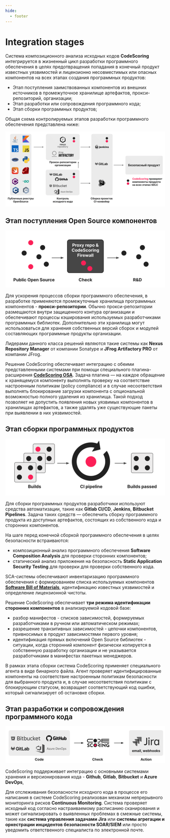 ```yaml
---
hide:
  - footer
---
```


# Integration stages

Система композиционного анализа исходных кодов **CodeScoring** интегрируется в жизненный цикл разработки программного обеспечения в целях предотвращения попадания в конечный продукт известных уязвимостей и лицензионно несовместимых или опасных компонентов на всех этапах создания программных продуктов:

- Этап поступления заимствованных компонентов из внешних источников в промежуточное хранилище артефактов, прокси-репозиторий, организации;
- Этап разработки или сопровождения программного кода;
- Этап сборки программных продуктов;

Общая cхема контролируемых этапов разработки программного обеспечения представлена ниже:

![All integration stages](/assets/img/integration/integration-stages.png)

## Этап поступления Open Source компонентов

![osa](/assets/img/integration/integration-stage-osa.png)

Для ускорения процессов сборки программного обеспечения, в разработке применяются промежуточные хранилища программных компонентов - **прокси-репозитории**. Обычно прокси-репозитории размещаются внутри защищенного контура организации и обеспечивают процессы кэширования используемых разработчиками программных библиотек. Дополнительно эти хранилища могут использоваться для хранения собственных версий сборок и модулей составляющих программные продукты организации.

Лидерами данного класса решений являются такие системы как **Nexus Repository Manager** от компании Sonatype и **JFrog Artifactory PRO** от компании JFrog.

Решение CodeScoring обеспечивает интеграцию с обеими представленными системами при помощи специального плагина-расширения [**CodeScoring OSA**](/osa). Задача плагина — на каждое обращение к хранящемуся компоненту выполнять проверку на соответствие настроенным политикам (policy compliance) и в случае несоответствия выполнять блокирование загрузки компонента с опциональной возможностью полного удаления из хранилища. Такой подход позволяет не допустить появления новых уязвимых компонентов в хранилищах артефактов, а также удалять уже существующие пакеты при выявлении в них уязвимостей.

## Этап сборки программных продуктов

![CI](/assets/img/integration/integration-stage-ci.png)
	
Для сборки программных продуктов разработчики используют средства автоматизации, такие как **Gitlab CI/CD**, **Jenkins**, **Bitbucket Pipelines**. Задача таких средств — обеспечить сборку программного продукта из доступных артефактов, состоящих из собственного кода и сторонних компонентов. 

На шаге перед конечной сборкой программного обеспечения в целях безопасности встраиваются: 

- композиционный анализ программного обеспечения **Software Composition Analysis** для проверки сторонних компонентов;
- статический анализ приложения на безопасность **Static Application Security Testing** для проверки для проверки собственного кода.

SCA-системы обеспечивают инвентаризацию программного обеспечения с формированием списка используемых компонентов [**Software Bill of Materials**](https://codescoring.ru/tpost/rsjdsl52s1-chto-takoe-software-bill-of-materials-sb), идентификацию известных уязвимостей и определение лицензионной чистоты.	

Решение CodeScoring обеспечивает **три режима идентификации сторонних компонентов** в анализируемой кодовой базе:

- разбор манифестов - списков зависимостей, формируемых разработчиками в ручном или автоматическом режимах;
- разрешение транзитивных зависимостей - цепочки компонентов, привносимых в продукт зависимостями первого уровня;
- идентификация прямых включений Open Source библиотек - ситуации, когда сторонний компонент физически копируется в собственную разработку организации и не указывается разработчиками в манифестах пакетных менеджеров.

В рамках этапа сборки система CodeScoring применяет специального агента в виде бинарного файла. Агент проверяет идентифицированные компоненты на соответствие настроенным политикам безопасности для выбранного продукта и, в случае несоответствия политикам с блокирующим статусом, возвращает соответствующий код ошибки, который сигнализирует об остановке сборки.

## Этап разработки и сопровождения программного кода 

![Development](/assets/img/integration/integration-stage-development.png)

CodeScoring поддерживает интеграцию с основными системами хранения и версионирования кода - **Github**, **Gitlab**, **Bitbucket** и **Azure DevOps**, 

Для отслеживания безопасности исходного кода в процессе его написания в системе CodeScoring реализован механизм непрерывного мониторинга рисков **Continuous Monitoring**. Система проверяет исходный код согласно настраиваемому расписанию сканирования и может сигнализировать о выявленных проблемах в смежные системы, такие как **система управления задачами Jira** или **системы агрегации и оркестрации инцидентов безопасности SOAR/SIEM** или просто уведомить ответственного специалиста по электронной почте.

